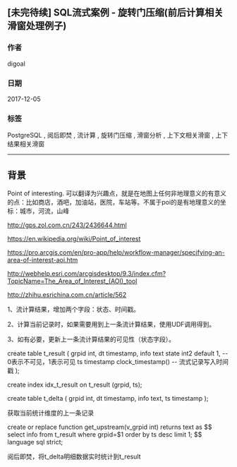 ## [未完待续] SQL流式案例 - 旋转门压缩(前后计算相关滑窗处理例子)
                        
### 作者                        
digoal                        
                        
### 日期                        
2017-12-05                       
                        
### 标签                        
PostgreSQL , 阅后即焚 , 流计算 , 旋转门压缩 , 滑窗分析 , 上下文相关滑窗 , 上下结果相关滑窗  
                        
----                        
                        
## 背景         
 Point of interesting. 可以翻译为兴趣点，就是在地图上任何非地理意义的有意义的点：比如商店，酒吧，加油站，医院，车站等。不属于poi的是有地理意义的坐标：城市，河流，山峰 



http://gps.zol.com.cn/243/2436644.html

https://en.wikipedia.org/wiki/Point_of_interest

https://pro.arcgis.com/en/pro-app/help/workflow-manager/specifying-an-area-of-interest-aoi.htm

http://webhelp.esri.com/arcgisdesktop/9.3/index.cfm?TopicName=The_Area_of_Interest_(AOI)_tool

http://zhihu.esrichina.com.cn/article/562






1、流计算结果，增加两个字段：状态、时间戳。

2、计算当前记录时，如果需要用到上一条流计算结果，使用UDF调用得到。

3、如有必要，更新上一条流计算结果的可见性（状态字段）。



create table t_result ( 
  grpid int,
  dt timestamp,
  info text
  state int2 default 1,                -- 0表示不可见，1表示可见
  ts timestamp clock_timestamp()       -- 流式记录写入时间戳
);

create index idx_t_result on t_result (grpid, ts); 


create table t_delta (
  grpid int,
  dt timestamp,
  info text,
  ts timestamp
);


获取当前统计维度的上一条记录

create or replace function get_upstream(v_grpid int) returns text as $$
  select info from t_result where grpid=$1 order by ts desc limit 1;
$$ language sql strict;


阅后即焚，将t_delta明细数据实时统计到t_result






